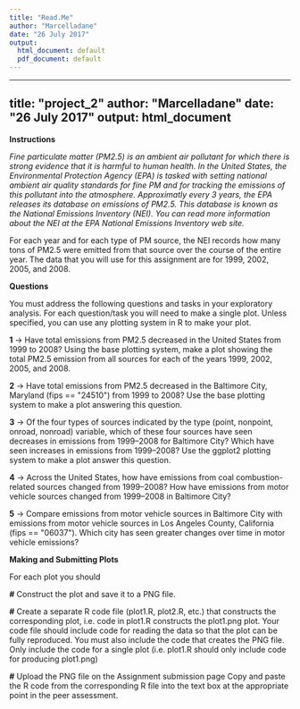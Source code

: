 ```yaml
---
title: "Read.Me"
author: "Marcelladane"
date: "26 July 2017"
output:
  html_document: default
  pdf_document: default
---
```


---
title: "project_2"
author: "Marcelladane"
date: "26 July 2017"
output: html_document
---
**Instructions**

*Fine particulate matter (PM2.5) is an ambient air pollutant for which there is strong evidence that it is harmful to human health. In the United States, the Environmental Protection Agency (EPA) is tasked with setting national ambient air quality standards for fine PM and for tracking the emissions of this pollutant into the atmosphere. Approximatly every 3 years, the EPA releases its database on emissions of PM2.5. This database is known as the National Emissions Inventory (NEI). You can read more information about the NEI at the EPA National Emissions Inventory web site.*

For each year and for each type of PM source, the NEI records how many tons of PM2.5 were emitted from that source over the course of the entire year. The data that you will use for this assignment are for 1999, 2002, 2005, and 2008.

**Questions**

You must address the following questions and tasks in your exploratory analysis. For each question/task you will need to make a single plot. Unless specified, you can use any plotting system in R to make your plot.

**1** -> Have total emissions from PM2.5 decreased in the United States from 1999 to 2008? Using the base plotting system, make a plot showing the total PM2.5 emission from all sources for each of the years 1999, 2002, 2005, and 2008.

**2** -> Have total emissions from PM2.5 decreased in the Baltimore City, Maryland (fips == "24510") from 1999 to 2008? Use the base plotting system to make a plot answering this question.

**3** -> Of the four types of sources indicated by the type (point, nonpoint, onroad, nonroad) variable, which of these four sources have seen decreases in emissions from 1999–2008 for Baltimore City? Which have seen increases in emissions from 1999–2008? Use the ggplot2 plotting system to make a plot answer this question.

**4** -> Across the United States, how have emissions from coal combustion-related sources changed from 1999–2008?
How have emissions from motor vehicle sources changed from 1999–2008 in Baltimore City?

**5** -> Compare emissions from motor vehicle sources in Baltimore City with emissions from motor vehicle sources in Los Angeles County, California (fips == "06037"). Which city has seen greater changes over time in motor vehicle emissions?

**Making and Submitting Plots**

For each plot you should

**#** Construct the plot and save it to a PNG file.

**#** Create a separate R code file (plot1.R, plot2.R, etc.) that constructs the corresponding plot, i.e. code in plot1.R constructs the plot1.png plot. Your code file should include code for reading the data so that the plot can be fully reproduced. You must also include the code that creates the PNG file. Only include the code for a single plot (i.e. plot1.R should only include code for producing plot1.png)

**#** Upload the PNG file on the Assignment submission page
Copy and paste the R code from the corresponding R file into the text box at the appropriate point in the peer assessment.
